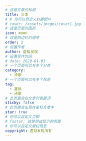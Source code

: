 ```yaml
---
# 这是文章的标题
title: 三体
# # 你可以自定义封面图片
# cover: /assets/images/cover1.jpg
# 这是页面的图标
icon: moon
# 这是侧边栏的顺序
order: 2
# 设置作者
author: 虚拟发现
# 设置写作时间
# date: 2020-01-01
# 一个页面可以有多个分类
category:
  - 诗歌
# 一个页面可以有多个标签
tag:
  - 基础
  - 诗歌
# 此页面会在文章列表置顶
sticky: false
# 此页面会出现在星标文章中
star: true
# 你可以自定义页脚
# footer: 这是测试显示的页脚
# 你可以自定义版权信息
copyright: 虚拟发现所有
---
```



<!-- more -->